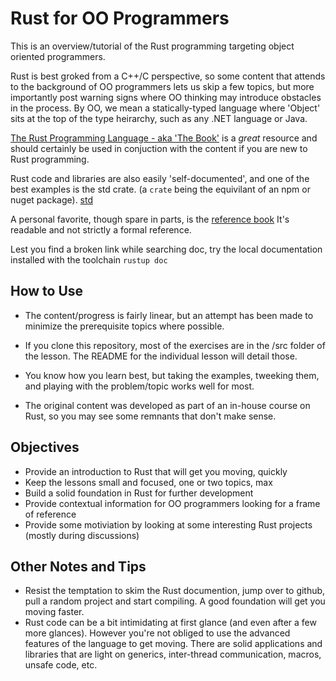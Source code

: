 # Rust for OO Programmers

This is an overview/tutorial of the Rust programming targeting object oriented programmers.  

Rust is best groked from a C++/C perspective, so some content that attends to the background of OO programmers lets us skip a few topics, but more importantly post warning signs 
where OO thinking may introduce obstacles in the process.  By OO, we mean a statically-typed language where 'Object' sits at the top
of the type heirarchy, such as any .NET language or Java.

[The Rust Programming Language - aka 'The Book'](https://doc.rust-lang.org/book/) is a *great* resource and should certainly be used in conjuction with the content if you are new to Rust programming.  

Rust code and libraries are also easily 'self-documented', and one of the best examples is the std crate.  (a `crate` being the equivilant of an npm or nuget package).  [std](https://doc.rust-lang.org/std/)

A personal favorite, though spare in parts, is the [reference book](https://doc.rust-lang.org/stable/reference/) It's readable and not strictly a formal reference.

Lest you find a broken link while searching doc, try the local documentation installed with the toolchain ```rustup doc```

## How to Use 

* The content/progress is fairly linear, but an attempt has been made to minimize the prerequisite topics where possible. 

* If you clone this repository, most of the exercises are in the /src folder of the lesson.  The README for the individual lesson will detail those.

* You know how you learn best, but taking the examples, tweeking them, and playing with the problem/topic works well for most. 

* The original content was developed as part of an in-house course on Rust, so you may see some remnants that don't make sense. 


## Objectives
* Provide an introduction to Rust that will get you moving, quickly
* Keep the lessons small and focused, one or two topics, max
* Build a solid foundation in Rust for further development
* Provide contextual information for OO programmers looking for a frame of reference
* Provide some motiviation by looking at some interesting Rust projects (mostly during discussions) 

## Other Notes and Tips

* Resist the temptation to skim the Rust documention, jump over to github, pull a random project and start compiling.  A good foundation will get you moving faster.
* Rust code can be a bit intimidating at first glance (and even after a few more glances). However you're not obliged to use the advanced features of the language to get moving.  There are solid applications and libraries that are light on generics, inter-thread communication, macros, unsafe code, etc.